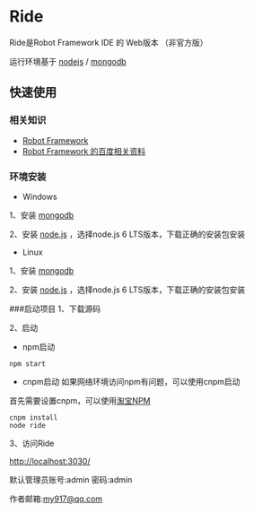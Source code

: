 # Ride

Ride是Robot Framework IDE 的 Web版本 （非官方版）

运行环境基于 [nodejs](https://nodejs.org/en/) / [mongodb](https://www.mongodb.com/)

## 快速使用

### 相关知识
* [Robot Framework](http://robotframework.org/)
* [Robot Framework 的百度相关资料](https://www.baidu.com/s?wd=robot%20framework)

### 环境安装
* Windows

1、安装 [mongodb](https://docs.mongodb.com/manual/tutorial/install-mongodb-on-windows/) 

2、安装 [node.js](https://nodejs.org/en/) ，选择node.js 6 LTS版本，下载正确的安装包安装

* Linux

1、安装 [mongodb](https://docs.mongodb.com/manual/administration/install-on-linux/) 

2、安装 [node.js](https://nodejs.org/en/) ，选择node.js 6 LTS版本，下载正确的安装包安装

###启动项目
1、下载源码

2、启动
* npm启动
```console
npm start
```
* cnpm启动
如果网络环境访问npm有问题，可以使用cnpm启动

首先需要设置cnpm，可以使用[淘宝NPM](https://npm.taobao.org/)
```console
cnpm install
node ride
```
3、访问Ride

[http://localhost:3030/](http://localhost:3030/)

默认管理员账号:admin 密码:admin

作者邮箱:my917@qq.com